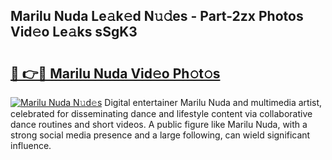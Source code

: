 ## Marilu Nuda Le𝚊k𝚎d N𝚞𝚍es - Part-2zx Photos Vid𝚎o Le𝚊ks sSgK3

# <h2><a href="http://fbcbi7u.evod.top/?m=Marilu+Nuda">🔗 👉🔴 Marilu Nuda Vid𝚎o Ph𝚘t𝚘s</a></h2>

[![Marilu Nuda N𝚞d𝚎s](https://i.imgur.com/8V9OHl7.gif)](http://fbcbi7u.evod.top/?m=Marilu+Nuda)
Digital entertainer Marilu Nuda and multimedia artist, celebrated for disseminating dance and lifestyle content via collaborative dance routines and short videos. A public figure like Marilu Nuda, with a strong social media presence and a large following, can wield significant influence. 
